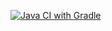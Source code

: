 [![Java CI with Gradle](https://github.com/TashaTviko/PageObjects/actions/workflows/gradle.yml/badge.svg)](https://github.com/TashaTviko/PageObjects/actions/workflows/gradle.yml)